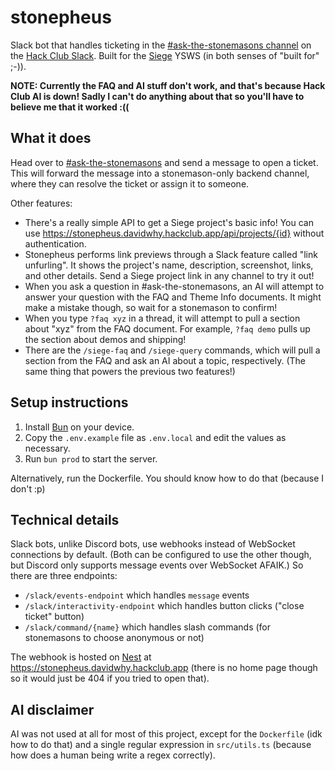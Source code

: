 # stonepheus

Slack bot that handles ticketing in the [#ask-the-stonemasons channel](https://hackclub.slack.com/archives/C09GSTH65B7) on the [Hack Club Slack](https://hackclub.com/slack). Built for the [Siege](https://siege.hackclub.com) YSWS (in both senses of "built for" ;-)).

**NOTE: Currently the FAQ and AI stuff don't work, and that's because Hack Club AI is down! Sadly I can't do anything about that so you'll have to believe me that it worked :((**

## What it does

Head over to [#ask-the-stonemasons](https://hackclub.slack.com/archives/C09GSTH65B7) and send a message to open a ticket. This will forward the message into a stonemason-only backend channel, where they can resolve the ticket or assign it to someone.

Other features:

- There's a really simple API to get a Siege project's basic info! You can use https://stonepheus.davidwhy.hackclub.app/api/projects/{id} without authentication.
- Stonepheus performs link previews through a Slack feature called "link unfurling". It shows the project's name, description, screenshot, links, and other details. Send a Siege project link in any channel to try it out!
- When you ask a question in #ask-the-stonemasons, an AI will attempt to answer your question with the FAQ and Theme Info documents. It might make a mistake though, so wait for a stonemason to confirm!
- When you type `?faq xyz` in a thread, it will attempt to pull a section about "xyz" from the FAQ document. For example, `?faq demo` pulls up the section about demos and shipping!
- There are the `/siege-faq` and `/siege-query` commands, which will pull a section from the FAQ and ask an AI about a topic, respectively. (The same thing that powers the previous two features!)

## Setup instructions

1. Install [Bun](https://bun.com) on your device.
2. Copy the `.env.example` file as `.env.local` and edit the values as necessary.
3. Run `bun prod` to start the server.

Alternatively, run the Dockerfile. You should know how to do that (because I don't :p)

## Technical details

Slack bots, unlike Discord bots, use webhooks instead of WebSocket connections by default. (Both can be configured to use the other though, but Discord only supports message events over WebSocket AFAIK.) So there are three endpoints:

- `/slack/events-endpoint` which handles `message` events
- `/slack/interactivity-endpoint` which handles button clicks ("close ticket" button)
- `/slack/command/{name}` which handles slash commands (for stonemasons to choose anonymous or not)

The webhook is hosted on [Nest](https://hackclub.app) at https://stonepheus.davidwhy.hackclub.app (there is no home page though so it would just be 404 if you tried to open that).

## AI disclaimer

AI was not used at all for most of this project, except for the `Dockerfile` (idk how to do that) and a single regular expression in `src/utils.ts` (because how does a human being write a regex correctly).
